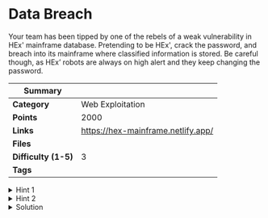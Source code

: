 # Data Breach

Your team has been tipped by one of the rebels of a weak vulnerability in HEx' mainframe
database. Pretending to be HEx', crack the password, and breach into its mainframe where
classified information is stored. Be careful though, as HEx’ robots are always on high alert
and they keep changing the password.

| Summary              |                                    |
| -------------------- | ---------------------------------- |
| **Category**         | Web Exploitation                   |
| **Points**           | 2000                               |
| **Links**            | https://hex-mainframe.netlify.app/ |
| **Files**            |                                    |
| **Difficulty (1-5)** | 3                                  |
| **Tags**             |                                    |

<details>
  <summary>Hint 1</summary>

Look into all files. Combine and conquer.

</details>

<details>
  <summary>Hint 2</summary>

Try everything you have. Iterative approach may help.

</details>

<details>
  <summary>Solution</summary>

Check `robots.txt` for all the hidden paths that you can open.

You can see `records.html` there, this contains a list of possible passwords. The `index.html` has the function used for encrypting the password.

Collect the each part of encrypted passwords from `script.js`, `style.css` and `3outof3.html`.

After combining the password, hash the passwords in `record.html` and compare it to the hashed password. You'll have your password.

As instructed, you have to enter pretending to be HEX, use username `hex` with the password to login.

<details>
  <summary>Disclose answer ?</summary>

```copy
hexCTF{d3l373_4rm4d4_d474}
```

</details>

</details>
